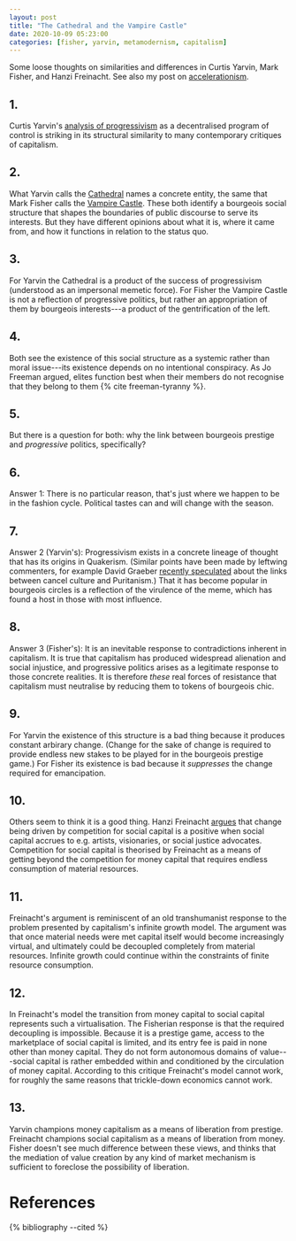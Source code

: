 ```yaml
---
layout: post
title: "The Cathedral and the Vampire Castle"
date: 2020-10-09 05:23:00
categories: [fisher, yarvin, metamodernism, capitalism]
---
```


Some loose thoughts on similarities and differences in Curtis Yarvin, Mark Fisher, and Hanzi Freinacht. See also my post on [accelerationism]({{site.baseurl}}/2020/05/10/acceleration.html).

<!--more-->

## 1.

Curtis Yarvin's [analysis of progressivism](https://www.unqualified-reservations.org/2008/04/open-letter-to-open-minded-progressives/) as a decentralised program of control is striking in its structural similarity to many contemporary critiques of capitalism.

## 2.

What Yarvin calls the [Cathedral](https://www.unqualified-reservations.org/2008/05/ol4-dr-johnsons-hypothesis/) names a concrete entity, the same that Mark Fisher calls the [Vampire Castle](https://www.opendemocracy.net/en/opendemocracyuk/exiting-vampire-castle/). These both identify a bourgeois social structure that shapes the boundaries of public discourse to serve its interests. But they have different opinions about what it is, where it came from, and how it functions in relation to the status quo.

## 3.

For Yarvin the Cathedral is a product of the success of progressivism (understood as an impersonal memetic force). For Fisher the Vampire Castle is not a reflection of progressive politics, but rather an appropriation of them by bourgeois interests---a product of the gentrification of the left.

## 4.

Both see the existence of this social structure as a systemic rather than moral issue---its existence depends on no intentional conspiracy. As Jo Freeman argued, elites function best when their members do not recognise that they belong to them {% cite freeman-tyranny %}.

## 5.

But there is a question for both: why the link between bourgeois prestige and _progressive_ politics, specifically?

## 6.

Answer 1: There is no particular reason, that's just where we happen to be in the fashion cycle. Political tastes can and will change with the season.

## 7.

Answer 2 (Yarvin's): Progressivism exists in a concrete lineage of thought that has its origins in Quakerism. (Similar points have been made by leftwing commenters, for example David Graeber [recently speculated](https://twitter.com/davidgraeber/status/1277184227734425600?s=20) about the links between cancel culture and Puritanism.) That it has become popular in bourgeois circles is a reflection of the virulence of the meme, which has found a host in those with most influence.

## 8.

Answer 3 (Fisher's): It is an inevitable response to contradictions inherent in capitalism. It is true that capitalism has produced widespread alienation and social injustice, and progressive politics arises as a legitimate response to those concrete realities. It is therefore _these_ real forces of resistance that capitalism must neutralise by reducing them to tokens of bourgeois chic.

## 9.

For Yarvin the existence of this structure is a bad thing because it produces constant arbirary change. (Change for the sake of change is required to provide endless new stakes to be played for in the bourgeois prestige game.) For Fisher its existence is bad because it _suppresses_ the change required for emancipation.

## 10.

Others seem to think it is a good thing. Hanzi Freinacht [argues](https://metamoderna.org/how-to-outcompete-capitalism/) that change being driven by competition for social capital is a positive when social capital accrues to e.g. artists, visionaries, or social justice advocates. Competition for social capital is theorised by Freinacht as a means of getting beyond the competition for money capital that requires endless consumption of material resources.

## 11.

Freinacht's argument is reminiscent of an old transhumanist response to the problem presented by capitalism's infinite growth model. The argument was that once material needs were met capital itself would become increasingly virtual, and ultimately could be decoupled completely from material resources. Infinite growth could continue within the constraints of finite resource consumption.

## 12.

In Freinacht's model the transition from money capital to social capital represents such a virtualisation. The Fisherian response is that the required decoupling is impossible. Because it is a prestige game, access to the marketplace of social capital is limited, and its entry fee is paid in none other than money capital. They do not form autonomous domains of value---social capital is rather embedded within and conditioned by the circulation of money capital. According to this critique Freinacht's model cannot work, for roughly the same reasons that trickle-down economics cannot work.

## 13.

Yarvin champions money capitalism as a means of liberation from prestige. Freinacht champions social capitalism as a means of liberation from money. Fisher doesn't see much difference between these views, and thinks that the mediation of value creation by any kind of market mechanism is sufficient to foreclose the possibility of liberation.

# References

{% bibliography --cited %}
